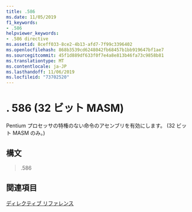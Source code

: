 ```yaml
---
title: .586
ms.date: 11/05/2019
f1_keywords:
- .586
helpviewer_keywords:
- .586 directive
ms.assetid: 8ceff033-8ce2-4b13-afd7-7f99c3396402
ms.openlocfilehash: 868b3539cd6248042fb68457b1bb919647bf1ae7
ms.sourcegitcommit: 45f1d889df633f0f7e4a8e813b46fa73c9858b81
ms.translationtype: MT
ms.contentlocale: ja-JP
ms.lasthandoff: 11/06/2019
ms.locfileid: "73702520"
---
```

# <a name="586-32-bit-masm"></a>. 586 (32 ビット MASM)

Pentium プロセッサの特権のない命令のアセンブリを有効にします。 (32 ビット MASM のみ。)

## <a name="syntax"></a>構文

> .586

## <a name="see-also"></a>関連項目

[ディレクティブ リファレンス](../../assembler/masm/directives-reference.md)<br/>